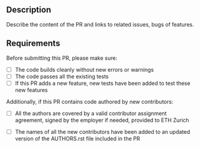 ## Description

Describe the content of the PR and links to related issues, bugs of features.

## Requirements

Before submitting this PR, please make sure:

- [ ] The code builds cleanly without new errors or warnings
- [ ] The code passes all the existing tests
- [ ] If this PR adds a new feature, new tests have been added to test these
new features

Additionally, if this PR contains code authored by new contributors:

- [ ] All the authors are covered by a valid contributor assignment agreement,
signed by the employer if needed, provided to ETH Zurich
- [ ] The names of all the new contributors have been added to an updated
version of the AUTHORS.rst file included in the PR
 


